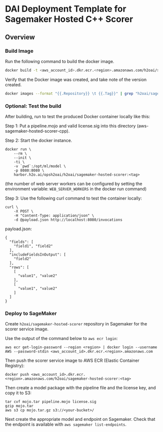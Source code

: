 # DAI Deployment Template for Sagemaker Hosted C++ Scorer

## Overview

### Build Image

Run the following command to build the docker image.

```bash
docker build -t <aws_account_id>.dkr.ecr.<region>.amazonaws.com/h2oai/sagemaker-hosted-scorer:<tag> .
```

Verify that the Docker image was created, and take note of the version created.

```bash
docker images --format "{{.Repository}} \t {{.Tag}}" | grep "h2oai/sagemaker-hosted-scorer"
```

### Optional: Test the build

After building, run to test the produced Docker container locally like this:

Step 1:  Put a pipeline.mojo and valid license.sig into this directory (aws-sagemaker-hosted-scorer-cpp).

Step 2:  Start the docker instance.


```
docker run \
    --rm \
    --init \
    -ti \
    -v `pwd`:/opt/ml/model \
    -p 8080:8080 \
    harbor.h2o.ai/opsh2oai/h2oai/sagemaker-hosted-scorer:<tag>
```
(the number of web server workers can be configured by setting the environment variable: `WEB_SERVER_WORKERS` in the docker run command)

Step 3:  Use the following curl command to test the container locally:

```
curl \
    -X POST \
    -H "Content-Type: application/json" \
    -d @payload.json http://localhost:8080/invocations
```

payload.json:

```
{
  "fields": [
    "field1", "field2"
  ],
  "includeFieldsInOutput": [
    "field2"
  ],
  "rows": [
    [
      "value1", "value2"
    ],
    [
      "value1", "value2"
    ]
  ]
}
```


### Deploy to SageMaker

Create `h2oai/sagemaker-hosted-scorer` repository in Sagemaker for the scorer service image.

Use the output of the command below to `aws ecr login`:

```
aws ecr get-login-password --region <region> | docker login --username AWS --password-stdin <aws_account_id>.dkr.ecr.<region>.amazonaws.com
```

Then push the scorer service image to AWS ECR (Elastic Container Registry):

```
docker push <aws_account_id>.dkr.ecr.<region>.amazonaws.com/h2oai/sagemaker-hosted-scorer:<tag>
```

Then create a model package with the pipeline file and the license key, and copy it to S3:

```
tar cvf mojo.tar pipeline.mojo license.sig
gzip mojo.tar
aws s3 cp mojo.tar.gz s3://<your-bucket>/
```

Next create the appropriate model and endpoint on Sagemaker.
Check that the endpoint is available with `aws sagemaker list-endpoints`.
